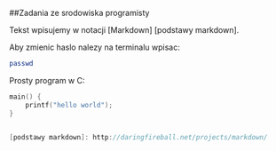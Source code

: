 ##Zadania ze srodowiska programisty


Tekst wpisujemy w notacji [Markdown] [podstawy markdown].

Aby zmienic haslo nalezy na terminalu wpisac:

```sh
passwd
```

Prosty program w C:

```c
main() {
	printf("hello world");
}


[podstawy markdown]: http://daringfireball.net/projects/markdown/
